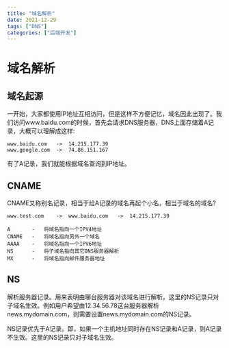 ```yaml
---
title: "域名解析"
date: 2021-12-29
tags: ["DNS"]
categories: ["后端开发"]
---
```


# 域名解析

## 域名起源

一开始，大家都使用IP地址互相访问，但是这样不方便记忆，域名因此出现了。我们访问www.baidu.com的时候，首先会请求DNS服务器，DNS上面存储着A记录，大概可以理解成这样:

```
www.baidu.com	->	14.215.177.39
www.google.com	->	74.86.151.167
```

有了A记录，我们就能根据域名查询到IP地址。

## CNAME

CNAME又称别名记录，相当于给A记录的域名再起个小名，相当于域名的域名?

```
www.test.com	->	www.baidu.com	->	14.215.177.39
```



```
A		-	将域名指向一个IPV4地址
CNAME	-	将域名指向另外一个域名
AAAA	-	将域名指向一个IPV6地址
NS		-	将子域名指向其它DNS服务器解析
MX		-	将域名指向邮件服务器地址
```

## NS

解析服务器记录。用来表明由哪台服务器对该域名进行解析。这里的NS记录只对子域名生效。例如用户希望由12.34.56.78这台服务器解析news.mydomain.com，则需要设置news.mydomain.com的NS记录。

NS记录优先于A记录。即，如果一个主机地址同时存在NS记录和A记录，则A记录不生效。这里的NS记录只对子域名生效。


